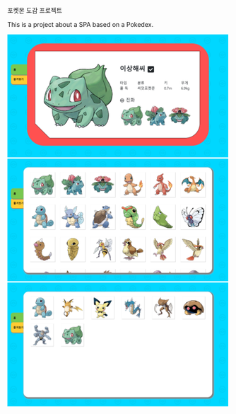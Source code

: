 포켓몬 도감 프로젝트
<p>This is a project about a SPA based on a Pokedex.</p>
<img style='width: 500px' src='./docs/pokedex (4).png'/>
<img style='width: 500px' src='./docs/pokedex (5).png'/>
<img style='width: 500px' src='./docs/pokedex (1).png'/>
